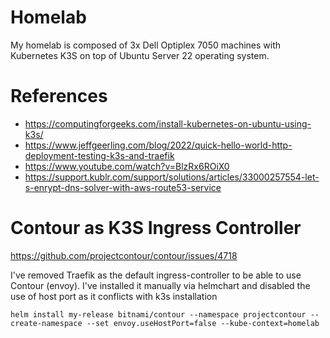 # Homelab

My homelab is composed of 3x Dell Optiplex 7050 machines with Kubernetes K3S on top of Ubuntu Server 22 operating system.


# References
- https://computingforgeeks.com/install-kubernetes-on-ubuntu-using-k3s/
- https://www.jeffgeerling.com/blog/2022/quick-hello-world-http-deployment-testing-k3s-and-traefik
- https://www.youtube.com/watch?v=BlzRx6ROiX0
- https://support.kublr.com/support/solutions/articles/33000257554-let-s-enrypt-dns-solver-with-aws-route53-service

# Contour as K3S Ingress Controller

https://github.com/projectcontour/contour/issues/4718

I've removed Traefik as the default ingress-controller to be able to use Contour (envoy).
I've installed it manually via helmchart and disabled the use of host port as it conflicts with k3s installation

```
helm install my-release bitnami/contour --namespace projectcontour --create-namespace --set envoy.useHostPort=false --kube-context=homelab
```
